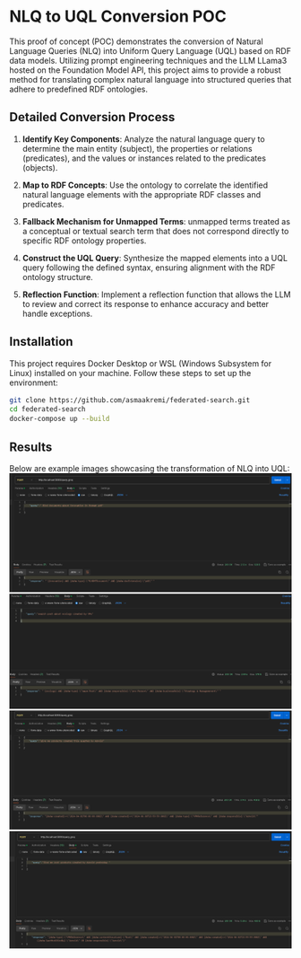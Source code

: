 # NLQ to UQL Conversion POC

This proof of concept (POC) demonstrates the conversion of Natural Language Queries (NLQ) into Uniform Query Language (UQL) based on RDF data models. Utilizing prompt engineering techniques and the LLM LLama3 hosted on the Foundation Model API, this project aims to provide a robust method for translating complex natural language into structured queries that adhere to predefined RDF ontologies.

## Detailed Conversion Process

1. **Identify Key Components**:
   Analyze the natural language query to determine the main entity (subject), the properties or relations (predicates), and the values or instances related to the predicates (objects).

2. **Map to RDF Concepts**:
   Use the ontology to correlate the identified natural language elements with the appropriate RDF classes and predicates.

3. **Fallback Mechanism for Unmapped Terms**:
  unmapped terms treated as a conceptual or textual search term that does not correspond directly to specific RDF ontology properties.

4. **Construct the UQL Query**:
   Synthesize the mapped elements into a UQL query following the defined syntax, ensuring alignment with the RDF ontology structure.

5. **Reflection Function**:
   Implement a reflection function that allows the LLM to review and correct its response to enhance accuracy and better handle exceptions.

## Installation

This project requires Docker Desktop or WSL (Windows Subsystem for Linux) installed on your machine. Follow these steps to set up the environment:

```bash
git clone https://github.com/asmaakremi/federated-search.git
cd federated-search
docker-compose up --build
```
## Results
Below are example images showcasing the transformation of NLQ into UQL:
![Query n°1](images/document.png)
![Query n°2](images/post.png)
![Query n°3](images/prd.png)
![Query n°4](images/root_prod.png)
